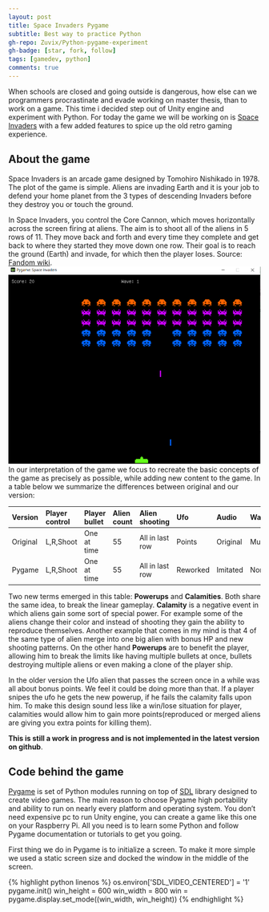 ```yaml
---
layout: post
title: Space Invaders Pygame
subtitle: Best way to practice Python
gh-repo: Zuvix/Python-pygame-experiment
gh-badge: [star, fork, follow]
tags: [gamedev, python]
comments: true
---
```

When schools are closed and going outside is dangerous, how else can we programmers procrastinate and evade working on master thesis, than to work on a game. This time i decided step out of Unity engine and experiment with Python. For today the game we will be working on is [Space Invaders](https://en.wikipedia.org/wiki/Space_Invaders) with a few added features to spice up the old retro gaming experience. 

## About the game
Space Invaders is an arcade game designed by Tomohiro Nishikado in 1978. The plot of the game is simple. Aliens are invading Earth and it is your job to defend your home planet from the 3 types of descending Invaders before they destroy you or touch the ground.

In Space Invaders, you control the Core Cannon, which moves horizontally across the screen firing at aliens. The aim is to shoot all of the aliens in 5 rows of 11. They move back and forth and every time they complete and get back to where they started they move down one row. Their goal is to reach the ground (Earth) and invade, for which then the player loses. Source: [Fandom wiki](https://spaceinvaders.fandom.com/wiki/Space_Invaders).
![Gameplay](/assets/img/gameplay.png)
In our interpretation of the game we focus to recreate the basic concepts of the game as precisely as possible, while adding new content to the game. In a table below we summarize the differences between original and our version: 

| Version | Player control |  Player bullet | Alien count | Alien shooting | Ufo | Audio | Walls | Powerups | Calamities |  
| :------ |:--- | :--- |  :--- |  :--- |  :--- |  :--- |  :--- |  :--- |  :--- |
| Original | L,R,Shoot | One at time | 55 | All in last row | Points | Original | Multiple | None | None |
| Pygame | L,R,Shoot | One at time | 55 | All in last row | Reworked | Imitated | None | TODO | TODO |

Two new terms emerged in this table: **Powerups** and **Calamities**. Both share the same idea, to break the linear gameplay. **Calamity** is a negative event in which aliens gain some sort of special power. For example some of the aliens change their color and instead of shooting they gain the ability to reproduce themselves. Another example that comes in my mind is that 4 of the same type of alien merge into one big alien with bonus HP and new shooting patterns. On the other hand **Powerups** are to benefit the player, allowing him to break the limits like having multiple bullets at once, bullets destroying multiple aliens or even making a clone of the player ship.

In the older version the Ufo alien that passes the screen once in a while was all about bonus points. We feel it could be doing more than that. If a player snipes the ufo he gets the new powerup, if he fails the calamity falls upon him. To make this design sound less like a win/lose situation for player, calamities would allow him to gain more points(reproduced or merged aliens are giving you extra points for killing them). 

**This is still a work in progress and is not implemented in the latest version on github**.


## Code behind the game
[Pygame](https://www.pygame.org) is set of Python modules running on top of [SDL](http://www.libsdl.org) library designed to create video games. The main reason to choose Pygame high portability and ability to run on nearly every platform and operating system. You don’t need expensive pc to run Unity engine, you can create a game like this one on your Raspberry Pi. All you need is to learn some Python and follow Pygame documentation or tutorials to get you going.

First thing we do in Pygame is to initialize a screen. To make it more simple we used a static screen size and docked the window in the middle of the screen.

{% highlight python linenos %}
os.environ['SDL_VIDEO_CENTERED'] = '1'
pygame.init()
win_height = 600
win_width = 800
win = pygame.display.set_mode((win_width, win_height))
{% endhighlight %}
